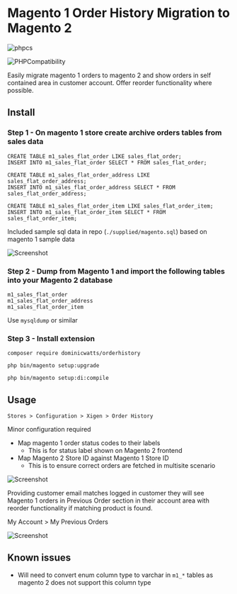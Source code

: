 # Magento 1 Order History Migration to Magento 2

![phpcs](https://github.com/DominicWatts/OrderHistory/workflows/phpcs/badge.svg)

![PHPCompatibility](https://github.com/DominicWatts/OrderHistory/workflows/PHPCompatibility/badge.svg)

Easily migrate magento 1 orders to magento 2 and show orders in self contained area in customer account. Offer reorder functionality where possible.

## Install

### Step 1 - On magento 1 store create archive orders tables from sales data

    CREATE TABLE m1_sales_flat_order LIKE sales_flat_order; 
    INSERT INTO m1_sales_flat_order SELECT * FROM sales_flat_order;

    CREATE TABLE m1_sales_flat_order_address LIKE sales_flat_order_address; 
    INSERT INTO m1_sales_flat_order_address SELECT * FROM sales_flat_order_address;

    CREATE TABLE m1_sales_flat_order_item LIKE sales_flat_order_item; 
    INSERT INTO m1_sales_flat_order_item SELECT * FROM sales_flat_order_item;

Included sample sql data in repo (`./supplied/magento.sql`) based on magento 1 sample data

![Screenshot](https://i.snipboard.io/ybitXp.jpg)

### Step 2 - Dump from Magento 1 and import the following tables into your Magento 2 database

    m1_sales_flat_order
    m1_sales_flat_order_address
    m1_sales_flat_order_item

Use `mysqldump` or similar

### Step 3 - Install extension

`composer require dominicwatts/orderhistory`

`php bin/magento setup:upgrade`

`php bin/magento setup:di:compile`

## Usage

    Stores > Configuration > Xigen > Order History

Minor configuration required
  - Map magento 1 order status codes to their labels
    - This is for status label shown on Magento 2 frontend
  - Map Magento 2 Store ID against Magento 1 Store ID
    - This is to ensure correct orders are fetched in multisite scenario

![Screenshot](https://i.snipboard.io/QSYDuo.jpg)

Providing customer email matches logged in customer they will see Magento 1 orders in Previous Order section in their account area with reorder functionality if matching product is found.

My Account > My Previous Orders

![Screenshot](https://i.snipboard.io/F6bYvH.jpg)

## Known issues

  - Will need to convert enum column type to varchar in `m1_*` tables as magento 2 does not support this column type
